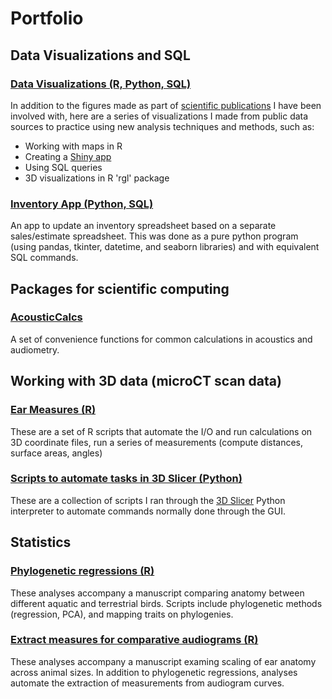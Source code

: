 # Portfolio

## Data Visualizations and SQL
### [Data Visualizations (R, Python, SQL)](https://github.com/jzeyl/Data-visualizations)
In addition to the figures made as part of [scientific publications](https://scholar.google.com/citations?user=zJmtjBYAAAAJ&hl=en) I have been involved with, here are a series of visualizations I made from public data sources to practice using new analysis techniques and methods, such as:  
  * Working with maps in R    
  * Creating a [Shiny app](https://jeff-zeyl.shinyapps.io/shiny_rent_app/?_ga=2.107511364.7932263.1627397886-968041279.1627397886)  
  * Using SQL queries
  * 3D visualizations in R 'rgl' package
  
 ### [Inventory App (Python, SQL)](https://github.com/jzeyl/Inventory-app)
 An app to update an inventory spreadsheet based on a separate sales/estimate spreadsheet. This was done as a pure python program (using pandas, tkinter, datetime, and seaborn libraries) and with equivalent SQL commands.

## Packages for scientific computing
### [AcousticCalcs](https://github.com/jzeyl/AcousticCalcs)
A set of convenience functions for common calculations in acoustics and audiometry.

## Working with 3D data (microCT scan data)
### [Ear Measures (R)](https://github.com/jzeyl/Ear-Measures)
These are a set of R scripts that automate the I/O and run calculations on 3D coordinate files, run a series of measurements (compute distances, surface areas, angles)
### [Scripts to automate tasks in 3D Slicer (Python)](https://github.com/jzeyl/3D-Slicer-Scripts)
These are a collection of scripts I ran through the [3D Slicer](https://www.slicer.org/) Python interpreter to automate commands normally done through the GUI. 

## Statistics
### [Phylogenetic regressions (R)](https://github.com/jzeyl/A-T-Statistics)  
These analyses accompany a manuscript comparing anatomy between different aquatic and terrestrial birds. Scripts include phylogenetic methods (regression, PCA), and mapping traits on phylogenies.
### [Extract measures for comparative audiograms (R)](https://github.com/jzeyl/Scaling_2021)
These analyses accompany a manuscript examing scaling of ear anatomy across animal sizes. In addition to phylogenetic regressions, analyses automate the extraction of measurements from audiogram curves.
